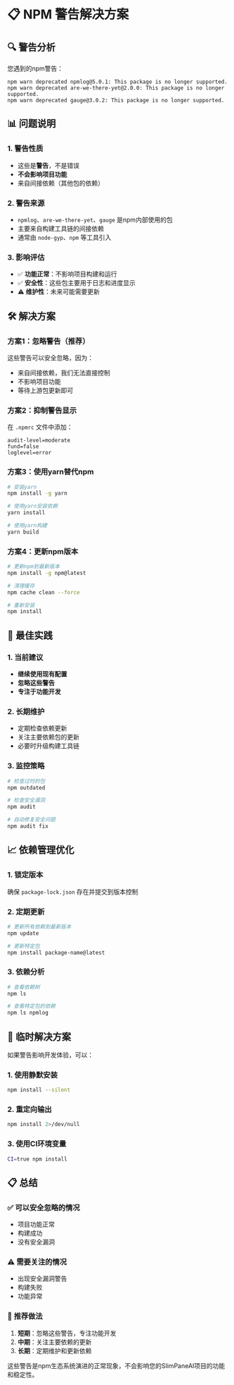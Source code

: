 # 📋 NPM 警告解决方案

## 🔍 警告分析

您遇到的npm警告：
```
npm warn deprecated npmlog@5.0.1: This package is no longer supported.
npm warn deprecated are-we-there-yet@2.0.0: This package is no longer supported.
npm warn deprecated gauge@3.0.2: This package is no longer supported.
```

## 📊 问题说明

### 1. **警告性质**
- 这些是**警告**，不是错误
- **不会影响项目功能**
- 来自间接依赖（其他包的依赖）

### 2. **警告来源**
- `npmlog`、`are-we-there-yet`、`gauge` 是npm内部使用的包
- 主要来自构建工具链的间接依赖
- 通常由 `node-gyp`、`npm` 等工具引入

### 3. **影响评估**
- ✅ **功能正常**：不影响项目构建和运行
- ✅ **安全性**：这些包主要用于日志和进度显示
- ⚠️ **维护性**：未来可能需要更新

## 🛠️ 解决方案

### 方案1：忽略警告（推荐）
这些警告可以安全忽略，因为：
- 来自间接依赖，我们无法直接控制
- 不影响项目功能
- 等待上游包更新即可

### 方案2：抑制警告显示
在 `.npmrc` 文件中添加：
```
audit-level=moderate
fund=false
loglevel=error
```

### 方案3：使用yarn替代npm
```bash
# 安装yarn
npm install -g yarn

# 使用yarn安装依赖
yarn install

# 使用yarn构建
yarn build
```

### 方案4：更新npm版本
```bash
# 更新npm到最新版本
npm install -g npm@latest

# 清理缓存
npm cache clean --force

# 重新安装
npm install
```

## 🎯 最佳实践

### 1. **当前建议**
- **继续使用现有配置**
- **忽略这些警告**
- **专注于功能开发**

### 2. **长期维护**
- 定期检查依赖更新
- 关注主要依赖包的更新
- 必要时升级构建工具链

### 3. **监控策略**
```bash
# 检查过时的包
npm outdated

# 检查安全漏洞
npm audit

# 自动修复安全问题
npm audit fix
```

## 📈 依赖管理优化

### 1. **锁定版本**
确保 `package-lock.json` 存在并提交到版本控制

### 2. **定期更新**
```bash
# 更新所有依赖到最新版本
npm update

# 更新特定包
npm install package-name@latest
```

### 3. **依赖分析**
```bash
# 查看依赖树
npm ls

# 查看特定包的依赖
npm ls npmlog
```

## 🔧 临时解决方案

如果警告影响开发体验，可以：

### 1. **使用静默安装**
```bash
npm install --silent
```

### 2. **重定向输出**
```bash
npm install 2>/dev/null
```

### 3. **使用CI环境变量**
```bash
CI=true npm install
```

## 📋 总结

### ✅ **可以安全忽略的情况**
- 项目功能正常
- 构建成功
- 没有安全漏洞

### ⚠️ **需要关注的情况**
- 出现安全漏洞警告
- 构建失败
- 功能异常

### 🎯 **推荐做法**
1. **短期**：忽略这些警告，专注功能开发
2. **中期**：关注主要依赖的更新
3. **长期**：定期维护和更新依赖

这些警告是npm生态系统演进的正常现象，不会影响您的SlimPaneAI项目的功能和稳定性。
